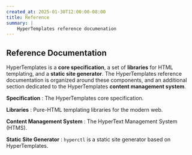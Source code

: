 ```yaml
---
created_at: 2025-01-30T12:00:00-08:00
title: Reference
summary: |
    HyperTemplates reference documenation
---
```


<auto-toc ht-element scope='main'></auto-toc>

## Reference Documentation

HyperTemplates is a **core specification**, a set of **libraries** for HTML templating, and a **static site generator**.
The HyperTemplates reference documentation is organized around these components, and an additional section dedicated to the HyperTemplates **content management system**.

**Specification**
: The HyperTemplates core specification.
  
  <learn-more ht-element href='/docs/reference/core/'></learn-more>

**Libraries**
: Pure-HTML templating libraries for the modern web.

  <learn-more ht-element href='/docs/reference/lib/'></learn-more>

**Content Management System**
: The HyperText Management System (HTMS).

  <learn-more ht-element href='/docs/reference/cms/'></learn-more>

**Static Site Generator**
: `hyperctl` is a static site generator based on HyperTemplates.

  <learn-more ht-element href='/docs/reference/cli/'></learn-more>

